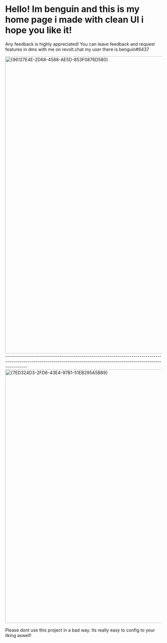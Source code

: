 # Hello! Im benguin and this is my home page i made with clean UI i hope you like it!


Any feedback is highly appreciated! 
You can leave feedback and request features in dms with me on revolt.chat my user there is benguin#6437

<img width="1920" height="957" alt="{96127E4E-2D68-4588-AE5D-853F0876D580}" src="https://github.com/user-attachments/assets/aff5d79f-4d5f-4951-a389-d44ca5f21a73" />
-----------------------------------------------------------------------------------------------------------------------------------------------------------------------
<img width="1902" height="817" alt="{7ED324D3-2FD6-43E4-97B1-51EB295A5B89}" src="https://github.com/user-attachments/assets/0fad4e72-aa64-41e9-9c61-be42623bea56" />



Please dont use this project in a bad way. Its really easy to config to your liking aswell!
